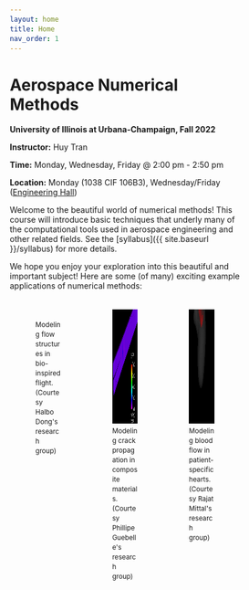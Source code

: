 ```yaml
---
layout: home
title: Home
nav_order: 1
---
```


# Aerospace Numerical Methods

**University of Illinois at Urbana-Champaign, Fall 2022**

**Instructor:** Huy Tran

**Time:** Monday, Wednesday, Friday @ 2:00 pm - 2:50 pm

**Location:** Monday (1038 CIF 106B3), Wednesday/Friday ([Engineering Hall](https://goo.gl/maps/eeXxiwWpcUsN2Prh8))

Welcome to the beautiful world of numerical methods! This course will introduce basic techniques that underly many of the computational tools used in aerospace engineering and other related fields. See the [syllabus]({{ site.baseurl }}/syllabus) for more details.

We hope you enjoy your exploration into this beautiful and important subject! Here are some (of many) exciting example applications of numerical methods:

<html>
<head>
<style>
* {
  box-sizing: border-box;
}
.column {
  float: left;
  width: 33.33%;
  padding: 5px;
}
/* Clearfix (clear floats) */
.row::after {
  content: "";
  clear: both;
  display: table;
}
</style>
</head>
<body>
<div class="row">
  <div class="column">
    <figure>
        <img src="/assets/images/flow.gif" alt="" style="height:200px">
        <figcaption><small>Modeling flow structures in bio-inspired flight. (Courtesy Halbo Dong's research group)</small></figcaption>
    </figure>
  </div>
  <div class="column">
    <figure>
        <img src="/assets/images/structures.gif" alt="" style="height:200px">
        <figcaption><small>Modeling crack propagation in composite materials. (Courtesy Phillipe Guebelle's research group)</small></figcaption>
    </figure>
  </div>
  <div class="column">
    <figure>
        <img src="/assets/images/blood-flow.gif" alt="" style="height:200px">
        <figcaption><small>Modeling blood flow in patient-specific hearts. (Courtesy Rajat Mittal's research group)</small></figcaption>
    </figure>
  </div>
</div>
</body>
</html>